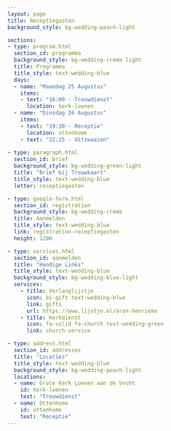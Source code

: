 ```yaml
---
layout: page
title: Receptiegasten
background_style: bg-wedding-peach-light

sections:
- type: program.html
  section_id: programma
  background_style: bg-wedding-creme-light
  title: Programma
  title_style: text-wedding-blue
  days:
  - name: "Maandag 25 Augustus"
    items: 
    - text: "16:00 - Trouwdienst"
      location: kerk-loenen
  - name: "Dinsdag 26 Augustus"
    items: 
    - text: "19:30 - Receptie"
      location: ottenhome
    - text: "22:15 - Uitzwaaien"
  
- type: paragraph.html
  section_id: brief
  background_style: bg-wedding-green-light
  title: "Brief bij Trouwkaart"
  title_style: text-wedding-blue
  letter: receptiegasten

- type: google-form.html
  section_id: registration
  background_style: bg-wedding-creme
  title: Aanmelden
  title_style: text-wedding-blue
  link: registration-receptiegasten
  height: 1200

- type: services.html
  section_id: aanmelden
  title: "Handige Links"
  title_style: text-wedding-blue
  background_style: bg-wedding-blue-light
  services:
    - title: Verlanglijstje
      icon: bi-gift text-wedding-blue
      link: gifts
      url: https://www.lijstje.nl/aron-henrieke
    - title: Kerkdienst
      icon: fa-solid fa-church text-wedding-green
      link: church-service

- type: address.html
  section_id: addresses
  title: "Locaties"
  title_style: text-wedding-blue
  background_style: bg-wedding-peach-light
  locations:
  - name: Grote Kerk Loenen aan de Vecht
    id: kerk-loenen
    text: "Trouwdienst"
  - name: Ottenhome
    id: ottenhome
    text: "Receptie"
---
```


